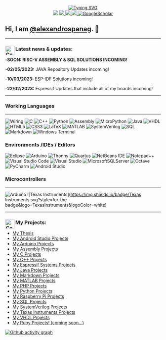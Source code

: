 <p align="center">
<a href="https://github.com/alexandrospanag">
    

    
    
<img src="https://readme-typing-svg.demolab.com?font=Georgia&size=18&duration=1500&pause=1000&multiline=true&width=500&height=80&lines=Alexandros+Panagiotakopoulos;IoT+Developer+%7C+Embedded+Systems+Programmer;+Middleware+Engineer+%7C+Hardware+Engineer+%7C+Programmer" alt="Typing SVG" />
</a>
<br/>

<img src ="https://img.shields.io/github/followers/alexandrospanag?style=flat-square">

<a href="https://alexandrospanag.github.io">
    <img src="https://img.shields.io/website?style=flat-square&url=https%3A%2F%2Falexandrospanag.github.io">
</a>


<a href="mailto:a.panagiotakopoulos@outlook.com">
    <img src="https://img.shields.io/badge/-Email-red?style=flat-square&logo=gmail&logoColor=white">
</a>

    
<a href="https://www.linkedin.com/in/αλέξανδρος-παναγιωτακόπουλος/">
    <img src="https://img.shields.io/badge/-LinkedIn-0077B5?-red?style=flat-square&logo=linkedin&logoColor=white">
</a>

<a href='https://scholar.google.com/citations?hl=en&user=dPClR8UAAAAJ' target="_blank">
    <img alt='GoogleScholar' src='https://img.shields.io/badge/Scholar-100000?style=flat&logo=GoogleScholar&logoColor=white&&color=0181FF'>
</a>
    
<br/> 


</p>


Hi, I am [@alexandrospanag](https://github.com/alexandrospanag). 👋
----

<!-- BLOG-POST-LIST:START -->
---
 <h3 align="left"> <img align="left" alt="Coding" width="30" src="https://i.giphy.com/media/MC3KkEAAfZroIC0EO8/giphy.webp">
Latest news & updates:</h3>

-**SOON: RISC-V ASSEMBLY & SQL SOLUTIONS INCOMING!**

-**02/05/2023:** JAVA Repository Updates incoming!

-**10/03/2023:** ESP-IDF Solutions incoming!

-**22/02/2023:** Espressif Updates that include all of my boards incoming!

----

### Working Languages
----

![Wiring](https://img.shields.io/badge/wiring-%2300599C.svg?style=for-the-badge&logo=wiring&logoColor=white)
![C](https://img.shields.io/badge/c-%2300599C.svg?style=for-the-badge&logo=c&logoColor=white)
![C++](https://img.shields.io/badge/c++-%2300599C.svg?style=for-the-badge&logo=c%2B%2B&logoColor=white)
![Python](https://img.shields.io/badge/python-3670A0?style=for-the-badge&logo=python&logoColor=ffdd54)
![Assembly](https://img.shields.io/badge/assembly-3670A0?style=for-the-badge&logo=assembly&logoColor=ffdd54)
![MicroPython](https://img.shields.io/badge/micropython-3670A0?style=for-the-badge&logo=micropython&logoColor=ffdd54)
![Java](https://img.shields.io/badge/java-%23ED8B00.svg?style=for-the-badge&logo=openjdk&logoColor=white)
![VHDL](https://img.shields.io/badge/vhdl-%23ED8B00.svg?style=for-the-badge&logo=vhdl&logoColor=white)
![HTML5](https://img.shields.io/badge/html5-%23E34F26.svg?style=for-the-badge&logo=html5&logoColor=white)
![CSS3](https://img.shields.io/badge/css3-%231572B6.svg?style=for-the-badge&logo=css3&logoColor=white)
![LaTeX](https://img.shields.io/badge/latex-%23008080.svg?style=for-the-badge&logo=latex&logoColor=white)
![MATLAB](https://img.shields.io/badge/matlab-%231572B6.svg?style=for-the-badge&logo=matlab&logoColor=white)
![SystemVerilog](https://img.shields.io/badge/systemverilog-%231572B6.svg?style=for-the-badge&logo=systemverilog&logoColor=white)
![SQL](https://img.shields.io/badge/sql-%231572B6.svg?style=for-the-badge&logo=sql&logoColor=white)
![Markdown](https://img.shields.io/badge/markdown-%23000000.svg?style=for-the-badge&logo=markdown&logoColor=white)
![Windows Terminal](https://img.shields.io/badge/Windows%20Terminal-%234D4D4D.svg?style=for-the-badge&logo=windows-terminal&logoColor=white)
<!-- ![Scala](https://img.shields.io/badge/scala-%23DC322F.svg?style=for-the-badge&logo=scala&logoColor=white) -->

### Environments /IDEs / Editors

![Eclipse](https://img.shields.io/badge/Eclipse-FE7A16.svg?style=for-the-badge&logo=Eclipse&logoColor=white)
![Arduino](https://img.shields.io/badge/Arduino-FE7A16.svg?style=for-the-badge&logo=Arduino&logoColor=white)
![Thonny](https://img.shields.io/badge/Thonny-90E59A.svg?style=for-the-badge&logo=Thonny%2b%2b&logoColor=black)
![Quartus](https://img.shields.io/badge/Quartus-FE7A16.svg?style=for-the-badge&logo=Quartus&logoColor=white)
![NetBeans IDE](https://img.shields.io/badge/NetBeansIDE-1B6AC6.svg?style=for-the-badge&logo=apache-netbeans-ide&logoColor=white)
![Notepad++](https://img.shields.io/badge/Notepad++-90E59A.svg?style=for-the-badge&logo=notepad%2b%2b&logoColor=black)
![Visual Studio Code](https://img.shields.io/badge/Visual%20Studio%20Code-0078d7.svg?style=for-the-badge&logo=visual-studio-code&logoColor=white)
![Visual Studio](https://img.shields.io/badge/Visual%20Studio-5C2D91.svg?style=for-the-badge&logo=visual-studio&logoColor=white)
![MicrosoftSQLServer](https://img.shields.io/badge/Microsoft%20SQL%20Server-CC2927?style=for-the-badge&logo=microsoft%20sql%20server&logoColor=white)
![Octave](https://img.shields.io/badge/OCTAVE-darkblue?style=for-the-badge&logo=octave&logoColor=fcd683)
![PyCharm](https://img.shields.io/badge/pycharm-143?style=for-the-badge&logo=pycharm&logoColor=black&color=black&labelColor=green)
![Android Studio](https://img.shields.io/badge/Android%20Studio-3DDC84.svg?style=for-the-badge&logo=android-studio&logoColor=white)


[github]: https://alexandrospanag.github.io
[linkedin]: https://www.linkedin.com/in/αλέξανδρος-παναγιωτακόπουλος/




</p>


### Microcontrollers
----
![Arduino](https://img.shields.io/badge/Arduino.svg?style=for-the-badge&logo=Arduino&logoColor=white)
![Texas Instruments](https://img.shields.io/badge/Texas Instruments.svg?style=for-the-badge&logo=TexasInstruments&logoColor=white)

---
 <h3 align="left"> <img align="left" alt="Coding" width="30" src="https://i.giphy.com/media/3BBv1D4AFbJkY/giphy.webp">My Projects: </h3>


<!-- BLOG-POST-LIST:START -->
- [My Thesis](https://github.com/AlexandrosPanag/My_Thesis)
- [My Android Studio Projects](https://github.com/AlexandrosPanag/My_Android_Studio_Projects)
- [My Arduino Projects](https://github.com/AlexandrosPanag/My_Arduino_Projects)
- [My Assembly Projects](https://github.com/AlexandrosPanag/My_Assembly_Projects)
- [My C Projects](https://github.com/AlexandrosPanag/My-C-Projects)
- [My C++ Projects](https://github.com/AlexandrosPanag/My_CPlusPlus_Projects)
- [My Espressif Systems Projects](https://github.com/AlexandrosPanag/My_Espressif_Projects)
- [My Java Projects](https://github.com/AlexandrosPanag/My_Java_Projects)
- [My Markdown Projects](https://github.com/AlexandrosPanag/My_Markdown_Projects)
- [My MATLAB Projects](https://github.com/AlexandrosPanag/My_Octave_Projects)
- [My PHP Projects](https://github.com/AlexandrosPanag/MY_PHP_Projects)
- [My Python Projects](https://github.com/AlexandrosPanag/My_Python_Projects)
- [My Raspberry Pi Projects](https://github.com/AlexandrosPanag/My_Raspberry_Pi_Projects)
- [My SQL Projects](https://github.com/AlexandrosPanag/My_SQL_Projects)
- [My SystemVerilog Projects](https://github.com/AlexandrosPanag/My_System_Verilog_Projects)
- [My Texas Instruments Projects](https://github.com/AlexandrosPanag/Texas_Instruments)
- [My VHDL Projects](https://github.com/AlexandrosPanag/My_VHDL_Projects)
- [My Ruby Projects! (coming soon...)]()



[![Github activity graph](https://github-readme-activity-graph.cyclic.app/graph?username=AlexandrosPanag&theme=react)](https://github.com/ashutosh00710/github-readme-activity-graph)



